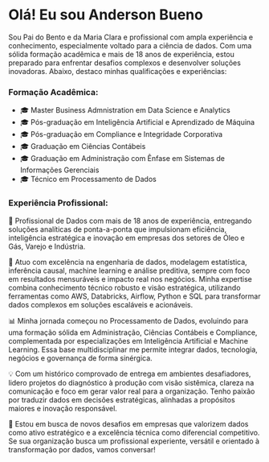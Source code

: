 <h1>Olá! Eu sou Anderson Bueno</h1>

Sou Pai do Bento e da Maria Clara e profissional com ampla experiência e conhecimento, especialmente voltado para a ciência de dados. Com uma sólida formação acadêmica e mais de 18 anos de experiência, estou preparado para enfrentar desafios complexos e desenvolver soluções inovadoras. Abaixo, destaco minhas qualificações e experiências:

### Formação Acadêmica:

- 🎓 Master Business Admnistration em Data Science e Analytics
- 🎓 Pós-graduação em Inteligência Artificial e Aprendizado de Máquina
- 🎓 Pós-graduação em Compliance e Integridade Corporativa
- 🎓 Graduação em Ciências Contábeis
- 🎓 Graduação em Administração com Ênfase em Sistemas de Informações Gerenciais
- 🎓 Técnico em Processamento de Dados

### Experiência Profissional:

🚀 Profissional de Dados com mais de 18 anos de experiência, entregando soluções analíticas de ponta-a-ponta que impulsionam eficiência, inteligência estratégica e inovação em empresas dos setores de Óleo e Gás, Varejo e Indústria.

🎯 Atuo com excelência na engenharia de dados, modelagem estatística, inferência causal, machine learning e análise preditiva, sempre com foco em resultados mensuráveis e impacto real nos negócios. Minha expertise combina conhecimento técnico robusto e visão estratégica, utilizando ferramentas como AWS, Databricks, Airflow, Python e SQL para transformar dados complexos em soluções escaláveis e acionáveis.

📊 Minha jornada começou no Processamento de Dados, evoluindo para uma formação sólida em Administração, Ciências Contábeis e Compliance, complementada por especializações em Inteligência Artificial e Machine Learning. Essa base multidisciplinar me permite integrar dados, tecnologia, negócios e governança de forma sinérgica.

💡 Com um histórico comprovado de entrega em ambientes desafiadores, lidero projetos do diagnóstico à produção com visão sistêmica, clareza na comunicação e foco em gerar valor real para a organização. Tenho paixão por traduzir dados em decisões estratégicas, alinhadas a propósitos maiores e inovação responsável.

🤝 Estou em busca de novos desafios em empresas que valorizem dados como ativo estratégico e a excelência técnica como diferencial competitivo. Se sua organização busca um profissional experiente, versátil e orientado à transformação por dados, vamos conversar!






